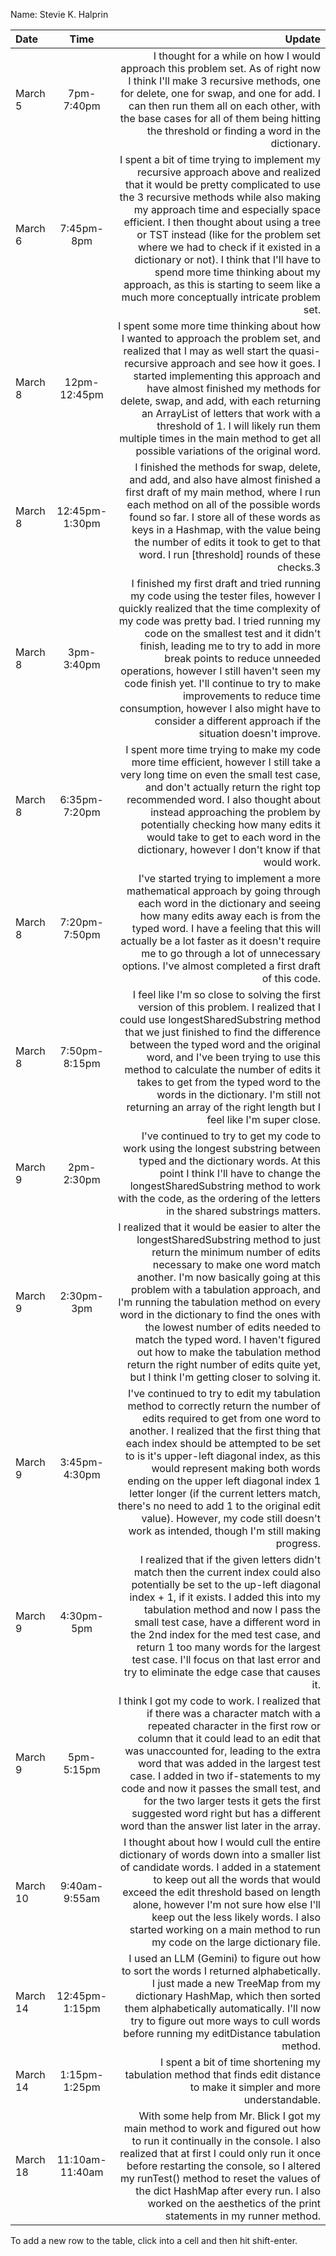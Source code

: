 Name: Stevie K. Halprin

| Date     |      Time       |                                                                                                                                                                                                                                                                                                                                                                                                                                                                                                                                          Update |
|:---------|:---------------:|------------------------------------------------------------------------------------------------------------------------------------------------------------------------------------------------------------------------------------------------------------------------------------------------------------------------------------------------------------------------------------------------------------------------------------------------------------------------------------------------------------------------------------------------:|
| March 5  |   7pm-7:40pm    |                                                                                                                                                                                                                               I thought for a while on how I would approach this problem set. As of right now I think I'll make 3 recursive methods, one for delete, one for swap, and one for add. I can then run them all on each other, with the base cases for all of them being hitting the threshold or finding a word in the dictionary. |
| March 6  |   7:45pm-8pm    |                         I spent a bit of time trying to implement my recursive approach above and realized that it would be pretty complicated to use the 3 recursive methods while also making my approach time and especially space efficient. I then thought about using a tree or TST instead (like for the problem set where we had to check if it existed in a dictionary or not). I think that I'll have to spend more time thinking about my approach, as this is starting to seem like a much more conceptually intricate problem set. |
| March 8  |  12pm-12:45pm   |                                                                          I spent some more time thinking about how I wanted to approach the problem set, and realized that I may as well start the quasi-recursive approach and see how it goes. I started implementing this approach and have almost finished my methods for delete, swap, and add, with each returning an ArrayList of letters that work with a threshold of 1. I will likely run them multiple times in the main method to get all possible variations of the original word. |
| March 8  | 12:45pm-1:30pm  |                                                                                                                                                                                           I finished the methods for swap, delete, and add, and also have almost finished a first draft of my main method, where I run each method on all of the possible words found so far. I store all of these words as keys in a Hashmap, with the value being the number of edits it took to get to that word. I run [threshold] rounds of these checks.3 |
| March 8  |   3pm-3:40pm    |                  I finished my first draft and tried running my code using the tester files, however I quickly realized that the time complexity of my code was pretty bad. I tried running my code on the smallest test and it didn't finish, leading me to try to add in more break points to reduce unneeded operations, however I still haven't seen my code finish yet. I'll continue to try to make improvements to reduce time consumption, however I also might have to consider a different approach if the situation doesn't improve. |
| March 8  |  6:35pm-7:20pm  |                                                                                                                                                            I spent more time trying to make my code more time efficient, however I still take a very long time on even the small test case, and don't actually return the right top recommended word. I also thought about instead approaching the problem by potentially checking how many edits it would take to get to each word in the dictionary, however I don't know if that would work. |
| March 8  |  7:20pm-7:50pm  |                                                                                                                                                                                          I've started trying to implement a more mathematical approach by going through each word in the dictionary and seeing how many edits away each is from the typed word. I have a feeling that this will actually be a lot faster as it doesn't require me to go through a lot of unnecessary options. I've almost completed a first draft of this code. |
| March 8  |  7:50pm-8:15pm  |                                                                                  I feel like I'm so close to solving the first version of this problem. I realized that I could use longestSharedSubstring method that we just finished to find the difference between the typed word and the original word, and I've been trying to use this method to calculate the number of edits it takes to get from the typed word to the words in the dictionary. I'm still not returning an array of the right length but I feel like I'm super close. |
| March 9  |   2pm-2:30pm    |                                                                                                                                                                                                                                                            I've continued to try to get my code to work using the longest substring between typed and the dictionary words. At this point I think I'll have to change the longestSharedSubstring method to work with the code, as the ordering of the letters in the shared substrings matters. |
| March 9  |   2:30pm-3pm    | I realized that it would be easier to alter the longestSharedSubstring method to just return the minimum number of edits necessary to make one word match another. I'm now basically going at this problem with a tabulation approach, and I'm running the tabulation method on every word in the dictionary to find the ones with the lowest number of edits needed to match the typed word. I haven't figured out how to make the tabulation method return the right number of edits quite yet, but I think I'm getting closer to solving it. |
| March 9  |  3:45pm-4:30pm  |              I've continued to try to edit my tabulation method to correctly return the number of edits required to get from one word to another. I realized that the first thing that each index should be attempted to be set to is it's upper-left diagonal index, as this would represent making both words ending on the upper left diagonal index 1 letter longer (if the current letters match, there's no need to add 1 to the original edit value). However, my code still doesn't work as intended, though I'm still making progress. |
| March 9  |   4:30pm-5pm    |                                                                                                        I realized that if the given letters didn't match then the current index could also potentially be set to the up-left diagonal index + 1, if it exists. I added this into my tabulation method and now I pass the small test case, have a different word in the 2nd index for the med test case, and return 1 too many words for the largest test case. I'll focus on that last error and try to eliminate the edge case that causes it. |
| March 9  |   5pm-5:15pm    |                                                                   I think I got my code to work. I realized that if there was a character match with a repeated character in the first row or column that it could lead to an edit that was unaccounted for, leading to the extra word that was added in the largest test case. I added in two if-statements to my code and now it passes the small test, and for the two larger tests it gets the first suggested word right but has a different word than the answer list later in the array. |
| March 10 |  9:40am-9:55am  |                                                                                                                                                               I thought about how I would cull the entire dictionary of words down into a smaller list of candidate words. I added in a statement to keep out all the words that would exceed the edit threshold based on length alone, however I'm not sure how else I'll keep out the less likely words. I also started working on a main method to run my code on the large dictionary file. |
| March 14 | 12:45pm-1:15pm  |                                                                                                                                                                                                                                           I used an LLM (Gemini) to figure out how to sort the words I returned alphabetically. I just made a new TreeMap from my dictionary HashMap, which then sorted them alphabetically automatically. I'll now try to figure out more ways to cull words before running my editDistance tabulation method. |
| March 14 |  1:15pm-1:25pm  |                                                                                                                                                                                                                                                                                                                                                                                                                      I spent a bit of time shortening my tabulation method that finds edit distance to make it simpler and more understandable. |
| March 18 | 11:10am-11:40am |                                                                                                                                                               With some help from Mr. Blick I got my main method to work and figured out how to run it continually in the console. I also realized that at first I could only run it once before restarting the console, so I altered my runTest() method to reset the values of the dict HashMap after every run. I also worked on the aesthetics of the print statements in my runner method. |


To add a new row to the table, click into a cell and then hit shift-enter.